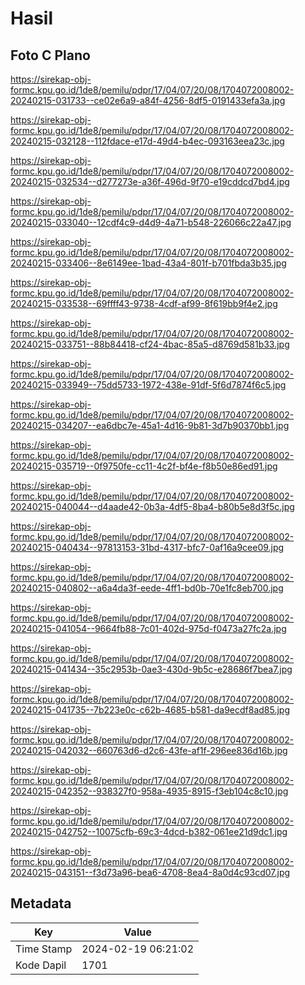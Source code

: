 # Hasil

## Foto C Plano

https://sirekap-obj-formc.kpu.go.id/1de8/pemilu/pdpr/17/04/07/20/08/1704072008002-20240215-031733--ce02e6a9-a84f-4256-8df5-0191433efa3a.jpg

https://sirekap-obj-formc.kpu.go.id/1de8/pemilu/pdpr/17/04/07/20/08/1704072008002-20240215-032128--112fdace-e17d-49d4-b4ec-093163eea23c.jpg

https://sirekap-obj-formc.kpu.go.id/1de8/pemilu/pdpr/17/04/07/20/08/1704072008002-20240215-032534--d277273e-a36f-496d-9f70-e19cddcd7bd4.jpg

https://sirekap-obj-formc.kpu.go.id/1de8/pemilu/pdpr/17/04/07/20/08/1704072008002-20240215-033040--12cdf4c9-d4d9-4a71-b548-226066c22a47.jpg

https://sirekap-obj-formc.kpu.go.id/1de8/pemilu/pdpr/17/04/07/20/08/1704072008002-20240215-033406--8e6149ee-1bad-43a4-801f-b701fbda3b35.jpg

https://sirekap-obj-formc.kpu.go.id/1de8/pemilu/pdpr/17/04/07/20/08/1704072008002-20240215-033538--69ffff43-9738-4cdf-af99-8f619bb9f4e2.jpg

https://sirekap-obj-formc.kpu.go.id/1de8/pemilu/pdpr/17/04/07/20/08/1704072008002-20240215-033751--88b84418-cf24-4bac-85a5-d8769d581b33.jpg

https://sirekap-obj-formc.kpu.go.id/1de8/pemilu/pdpr/17/04/07/20/08/1704072008002-20240215-033949--75dd5733-1972-438e-91df-5f6d7874f6c5.jpg

https://sirekap-obj-formc.kpu.go.id/1de8/pemilu/pdpr/17/04/07/20/08/1704072008002-20240215-034207--ea6dbc7e-45a1-4d16-9b81-3d7b90370bb1.jpg

https://sirekap-obj-formc.kpu.go.id/1de8/pemilu/pdpr/17/04/07/20/08/1704072008002-20240215-035719--0f9750fe-cc11-4c2f-bf4e-f8b50e86ed91.jpg

https://sirekap-obj-formc.kpu.go.id/1de8/pemilu/pdpr/17/04/07/20/08/1704072008002-20240215-040044--d4aade42-0b3a-4df5-8ba4-b80b5e8d3f5c.jpg

https://sirekap-obj-formc.kpu.go.id/1de8/pemilu/pdpr/17/04/07/20/08/1704072008002-20240215-040434--97813153-31bd-4317-bfc7-0af16a9cee09.jpg

https://sirekap-obj-formc.kpu.go.id/1de8/pemilu/pdpr/17/04/07/20/08/1704072008002-20240215-040802--a6a4da3f-eede-4ff1-bd0b-70e1fc8eb700.jpg

https://sirekap-obj-formc.kpu.go.id/1de8/pemilu/pdpr/17/04/07/20/08/1704072008002-20240215-041054--9664fb88-7c01-402d-975d-f0473a27fc2a.jpg

https://sirekap-obj-formc.kpu.go.id/1de8/pemilu/pdpr/17/04/07/20/08/1704072008002-20240215-041434--35c2953b-0ae3-430d-9b5c-e28686f7bea7.jpg

https://sirekap-obj-formc.kpu.go.id/1de8/pemilu/pdpr/17/04/07/20/08/1704072008002-20240215-041735--7b223e0c-c62b-4685-b581-da9ecdf8ad85.jpg

https://sirekap-obj-formc.kpu.go.id/1de8/pemilu/pdpr/17/04/07/20/08/1704072008002-20240215-042032--660763d6-d2c6-43fe-af1f-296ee836d16b.jpg

https://sirekap-obj-formc.kpu.go.id/1de8/pemilu/pdpr/17/04/07/20/08/1704072008002-20240215-042352--938327f0-958a-4935-8915-f3eb104c8c10.jpg

https://sirekap-obj-formc.kpu.go.id/1de8/pemilu/pdpr/17/04/07/20/08/1704072008002-20240215-042752--10075cfb-69c3-4dcd-b382-061ee21d9dc1.jpg

https://sirekap-obj-formc.kpu.go.id/1de8/pemilu/pdpr/17/04/07/20/08/1704072008002-20240215-043151--f3d73a96-bea6-4708-8ea4-8a0d4c93cd07.jpg


## Metadata

| Key        | Value               |
| ---------- | ------------------- |
| Time Stamp | 2024-02-19 06:21:02 |
| Kode Dapil | 1701                |



